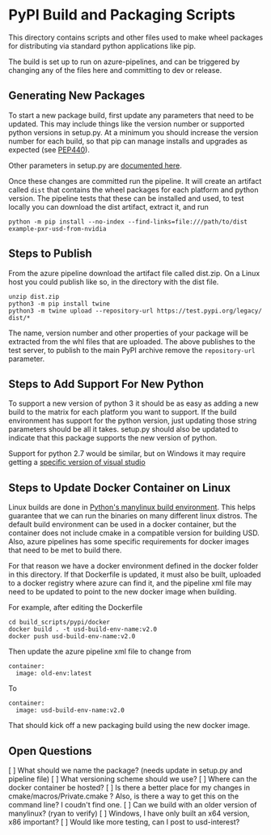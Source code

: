 # PyPI Build and Packaging Scripts

This directory contains scripts and other files used to make wheel packages for
distributing via standard python applications like pip.

The build is set up to run on azure-pipelines, and can be triggered by changing
any of the files here and committing to dev or release.

## Generating New Packages

To start a new package build, first update any parameters that need to be
updated.  This may include things like the version number or supported python
versions in setup.py. At a minimum you should increase the version number for
each build, so that pip can manage installs and upgrades as expected (see
[PEP440](https://www.python.org/dev/peps/pep-0440)).

Other parameters in setup.py are 
[documented here](https://packaging.python.org/guides/distributing-packages-using-setuptools).

Once these changes are committed run the pipeline. It will create an artifact
called `dist` that contains the wheel packages for each platform and python
version. The pipeline tests that these can be installed and used, to test
locally you can download the dist artifact, extract it, and run

```
python -m pip install --no-index --find-links=file:///path/to/dist example-pxr-usd-from-nvidia
```

## Steps to Publish

From the azure pipeline download the artifact file called dist.zip. On a Linux
host you could publish like so, in the directory with the dist file.

```
unzip dist.zip
python3 -m pip install twine
python3 -m twine upload --repository-url https://test.pypi.org/legacy/ dist/*
```

The name, version number and other properties of your package will be extracted
from the whl files that are uploaded. The above publishes to the test server,
to publish to the main PyPI archive remove the `repository-url` parameter.

## Steps to Add Support For New Python

To support a new version of python 3 it should be as easy as adding a new build
to the matrix for each platform you want to support. If the build environment has
support for the python version, just updating those string parameters should be
all it takes. setup.py should also be updated to indicate that this package 
supports the new version of python.

Support for python 2.7 would be similar, but on Windows it may require getting
a [specific version of visual studio](https://wiki.python.org/moin/WindowsCompilers)

## Steps to Update Docker Container on Linux

Linux builds are done in [Python's manylinux build
environment](https://github.com/pypa/manylinux). This helps guarantee that we
can run the binaries on many different linux distros. The default build
environment can be used in a docker container, but the container does not
include cmake in a compatible version for building USD. Also, azure pipelines
has some specific requirements for docker images that need to be met to build
there.

For that reason we have a docker environment defined in the docker folder in
this directory. If that Dockerfile is updated, it must also be built, uploaded
to a docker registry where azure can find it, and the pipeline xml file may
need to be updated to point to the new docker image when building.

For example, after editing the Dockerfile
```
cd build_scripts/pypi/docker
docker build . -t usd-build-env-name:v2.0
docker push usd-build-env-name:v2.0
```
Then update the azure pipeline xml file to change from
```
container:
  image: old-env:latest
```
To
```
container:
  image: usd-build-env-name:v2.0
```
That should kick off a new packaging build using the new docker image.

## Open Questions

[ ] What should we name the package? 
    (needs update in setup.py and pipeline file)
[ ] What versioning scheme should we use?
[ ] Where can the docker container be hosted?
[ ] Is there a better place for my changes in cmake/macros/Private.cmake ?
    Also, is there a way to get this on the command line? I coudn't find one.
[ ] Can we build with an older version of manylinux? (ryan to verify)
[ ] Windows, I have only built an x64 version, x86 important?
[ ] Would like more testing, can I post to usd-interest?

